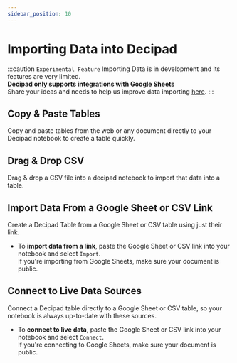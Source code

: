 ```yaml
---
sidebar_position: 10
---
```


# Importing Data into Decipad

:::caution `Experimental Feature`
Importing Data is in development and its features are very limited. <br /> <b>Decipad only supports integrations with Google Sheets</b><br />
Share your ideas and needs to help us improve data importing [here](mailto:support@decipad.com).
:::

## Copy & Paste Tables

Copy and paste tables from the web or any document directly to your Decipad notebook to create a table quickly.

## Drag & Drop CSV

Drag & drop a CSV file into a decipad notebook to import that data into a table.

## Import Data From a Google Sheet or CSV Link

Create a Decipad Table from a Google Sheet or CSV table using just their link.

- To **import data from a link**, paste the Google Sheet or CSV link into your notebook and select `Import`. <br />
  If you're importing from Google Sheets, make sure your document is public.

## Connect to Live Data Sources

Connect a Decipad table directly to a Google Sheet or CSV table, so your notebook is always up-to-date with these sources.

- To **connect to live data**, paste the Google Sheet or CSV link into your notebook and select `Connect`. <br />
  If you're connecting to Google Sheets, make sure your document is public.
